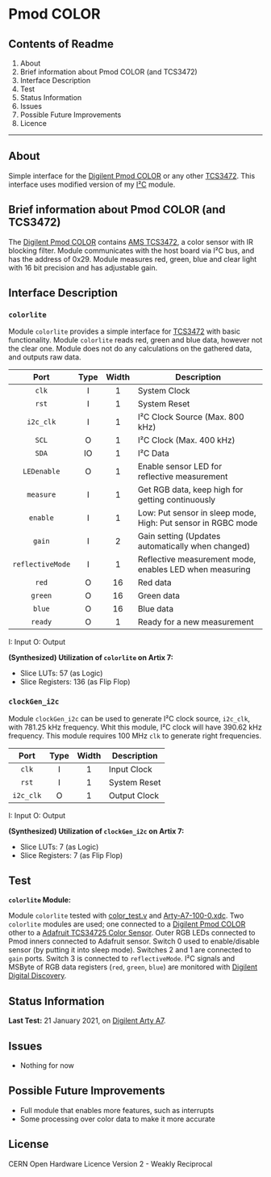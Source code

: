 # Pmod COLOR

## Contents of Readme

1. About
2. Brief information about Pmod COLOR (and TCS3472)
3. Interface Description
4. Test
5. Status Information
6. Issues
7. Possible Future Improvements
8. Licence

---

## About

Simple interface for the [Digilent Pmod COLOR](https://reference.digilentinc.com/reference/pmod/pmodcolor/start) or any other [TCS3472](https://ams.com/documents/20143/36005/TCS3472_DS000390_3-00.pdf/6fe47e15-e32f-7fa7-03cb-22935da44b26). This interface uses modified version of my [I²C](https://gitlab.com/suoglu/i2c) module.

## Brief information about Pmod COLOR (and TCS3472)

The [Digilent Pmod COLOR](https://reference.digilentinc.com/reference/pmod/pmodcolor/start) contains [AMS TCS3472](https://ams.com/documents/20143/36005/TCS3472_DS000390_3-00.pdf/6fe47e15-e32f-7fa7-03cb-22935da44b26), a color sensor with IR blocking filter. Module communicates with the host board via I²C bus, and has the address of 0x29. Module measures red, green, blue and clear light with 16 bit precision and has adjustable gain.

## Interface Description

### `colorlite`

Module `colorlite` provides a simple interface for [TCS3472](https://ams.com/documents/20143/36005/TCS3472_DS000390_3-00.pdf/6fe47e15-e32f-7fa7-03cb-22935da44b26) with basic functionality. Module `colorlite` reads red, green and blue data, however not the clear one. Module does not do any calculations on the gathered data, and outputs raw data.

|   Port   | Type | Width |  Description |
| :------: | :----: | :----: |  ------  |
| `clk` | I | 1 | System Clock |
| `rst` | I | 1 | System Reset |
| `i2c_clk` | I | 1 | I²C Clock Source (Max. 800 kHz) |
| `SCL` | O | 1 | I²C Clock (Max. 400 kHz) |
| `SDA` | IO | 1 | I²C Data |
| `LEDenable` | O | 1 | Enable sensor LED for reflective measurement |
| `measure` | I | 1 | Get RGB data, keep high for getting continuously  |
| `enable` | I | 1 | Low: Put sensor in sleep mode, High: Put sensor in RGBC mode  |
| `gain` | I | 2 | Gain setting (Updates automatically when changed) |
| `reflectiveMode` | I | 1 | Reflective measurement mode, enables LED when measuring |
| `red` | O | 16 | Red data |
| `green` | O | 16 | Green data |
| `blue` | O | 16 | Blue data |
| `ready` | O | 1 | Ready for a new measurement |

I: Input  O: Output

**(Synthesized) Utilization of `colorlite` on Artix 7:**

- Slice LUTs: 57 (as Logic)
- Slice Registers: 136 (as Flip Flop)

### `clockGen_i2c`

Module `clockGen_i2c` can be used to generate I²C clock source, `i2c_clk`, with 781.25 kHz frequency. Whit this module, I²C clock will have 390.62 kHz frequency. This module requires 100 MHz `clk` to generate right frequencies.

|   Port   | Type | Width |  Description |
| :------: | :----: | :----: |  ------  |
| `clk` | I | 1 | Input Clock |
| `rst` | I | 1 | System Reset |
| `i2c_clk` | O | 1 | Output Clock |

I: Input  O: Output

**(Synthesized) Utilization of `clockGen_i2c` on Artix 7:**

- Slice LUTs: 7 (as Logic)
- Slice Registers: 7 (as Flip Flop)

## Test

**`colorlite` Module:**

Module `colorlite` tested with [color_test.v](Pmods/COLOR/Test/color_test.v) and [Arty-A7-100-0.xdc](Pmods/COLOR/Test/Arty-A7-100-0.xdc). Two `colorlite` modules are used; one connected to a [Digilent Pmod COLOR](https://reference.digilentinc.com/reference/pmod/pmodcolor/start) other to a [Adafruit TCS34725 Color Sensor](https://learn.adafruit.com/adafruit-color-sensors). Outer RGB LEDs connected to Pmod inners connected to Adafruit sensor. Switch 0 used to enable/disable sensor (by putting it into sleep mode). Switches 2 and 1 are connected to `gain` ports. Switch 3 is connected to `reflectiveMode`. I²C signals and MSByte of RGB data registers (`red`, `green`, `blue`) are monitored with [Digilent Digital Discovery](https://reference.digilentinc.com/reference/instrumentation/digital-discovery/start).

## Status Information

**Last Test:** 21 January 2021, on [Digilent Arty A7](https://reference.digilentinc.com/reference/programmable-logic/arty-a7/start).

## Issues

- Nothing for now

## Possible Future Improvements

- Full module that enables more features, such as interrupts
- Some processing over color data to make it more accurate

## License

CERN Open Hardware Licence Version 2 - Weakly Reciprocal
